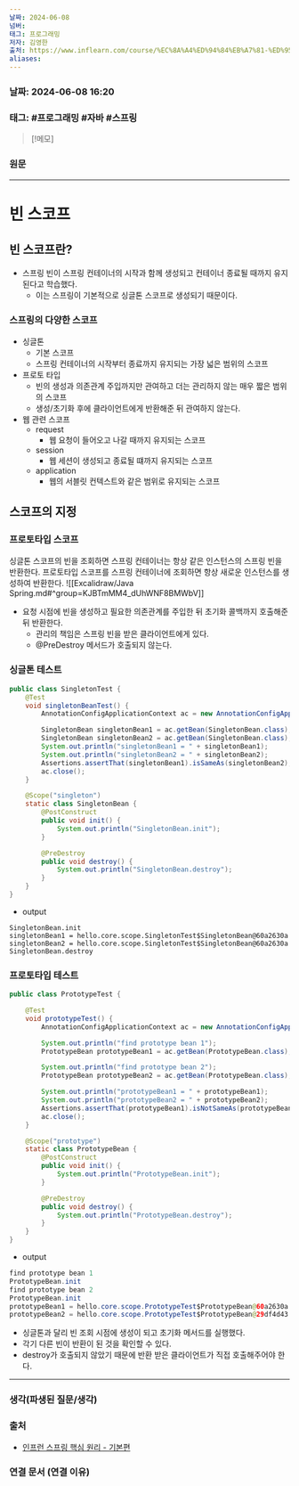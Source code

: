 ```yaml
---
날짜: 2024-06-08
넘버: 
태그: 프로그래밍
저자: 김영한
출처: https://www.inflearn.com/course/%EC%8A%A4%ED%94%84%EB%A7%81-%ED%95%B5%EC%8B%AC-%EC%9B%90%EB%A6%AC-%EA%B8%B0%EB%B3%B8%ED%8E%B8/dashboard
aliases:
---
```

### 날짜:  2024-06-08 16:20

### 태그: #프로그래밍 #자바 #스프링

>[!메모]
>

### 원문
---
# 빈 스코프
## 빈 스코프란?
- 스프링 빈이 스프링 컨테이너의 시작과 함께 생성되고 컨테이너 종료될 때까지 유지된다고 학습했다.
	- 이는 스프링이 기본적으로 싱글톤 스코프로 생성되기 때문이다.
### 스프링의 다양한 스코프
- 싱글톤
	- 기본 스코프
	- 스프링 컨테이너의 시작부터 종료까지 유지되는 가장 넓은 범위의 스코프
- 프로토 타입
	- 빈의 생성과 의존관계 주입까지만 관여하고 더는 관리하지 않는 매우 짧은 범위의 스코프
	- 생성/초기화 후에 클라이언트에게 반환해준 뒤 관여하지 않는다.
- 웹 관련 스코프
	- request
		- 웹 요청이 들어오고 나갈 때까지 유지되는 스코프
	- session
		- 웹 세션이 생성되고 종료될 떄까지 유지되는 스코프
	- application
		- 웹의 서블릿 컨텍스트와 같은 범위로 유지되는 스코프
## 스코프의 지정
### 프로토타입 스코프
싱글톤 스코프의 빈을 조회하면 스프링 컨테이너는 항상 같은 인스턴스의 스프링 빈을 반환한다.
프로토타입 스코프를 스프링 컨테이너에 조회하면 항상 새로운 인스턴스를 생성하여 반환한다.
![[Excalidraw/Java Spring.md#^group=KJBTmMM4_dUhWNF8BMWbV]]
- 요청 시점에 빈을 생성하고 필요한 의존관계를 주입한 뒤 초기화 콜백까지 호출해준 뒤 반환한다.
	- 관리의 책임은 스프링 빈을 받은 클라이언트에게 있다.
	- @PreDestroy 메서드가 호출되지 않는다.
### 싱글톤 테스트
```java
public class SingletonTest {
    @Test
    void singletonBeanTest() {
        AnnotationConfigApplicationContext ac = new AnnotationConfigApplicationContext(SingletonBean.class);

        SingletonBean singletonBean1 = ac.getBean(SingletonBean.class);
        SingletonBean singletonBean2 = ac.getBean(SingletonBean.class);
        System.out.println("singletonBean1 = " + singletonBean1);
        System.out.println("singletonBean2 = " + singletonBean2);
        Assertions.assertThat(singletonBean1).isSameAs(singletonBean2);
        ac.close();
    }

    @Scope("singleton")
    static class SingletonBean {
        @PostConstruct
        public void init() {
            System.out.println("SingletonBean.init");
        }

        @PreDestroy
        public void destroy() {
            System.out.println("SingletonBean.destroy");
        }
    }
}
```
- output
```console
SingletonBean.init
singletonBean1 = hello.core.scope.SingletonTest$SingletonBean@60a2630a
singletonBean2 = hello.core.scope.SingletonTest$SingletonBean@60a2630a
SingletonBean.destroy
```
### 프로토타입 테스트
```java
public class PrototypeTest {

    @Test
    void prototypeTest() {
        AnnotationConfigApplicationContext ac = new AnnotationConfigApplicationContext(PrototypeBean.class);

        System.out.println("find prototype bean 1");
        PrototypeBean prototypeBean1 = ac.getBean(PrototypeBean.class);

        System.out.println("find prototype bean 2");
        PrototypeBean prototypeBean2 = ac.getBean(PrototypeBean.class);

        System.out.println("prototypeBean1 = " + prototypeBean1);
        System.out.println("prototypeBean2 = " + prototypeBean2);
        Assertions.assertThat(prototypeBean1).isNotSameAs(prototypeBean2);
        ac.close();
    }

    @Scope("prototype")
    static class PrototypeBean {
        @PostConstruct
        public void init() {
            System.out.println("PrototypeBean.init");
        }

        @PreDestroy
        public void destroy() {
            System.out.println("PrototypeBean.destroy");
        }
    }
}
```
- output
```java
find prototype bean 1
PrototypeBean.init
find prototype bean 2
PrototypeBean.init
prototypeBean1 = hello.core.scope.PrototypeTest$PrototypeBean@60a2630a
prototypeBean2 = hello.core.scope.PrototypeTest$PrototypeBean@29df4d43
```
- 싱글톤과 달리 빈 조회 시점에 생성이 되고 초기화 메서드를 실행했다.
- 각기 다른 빈이 반환이 된 것을 확인할 수 있다.
- destroy가 호출되지 않았기 때문에 반환 받은 클라이언트가 직접 호출해주어야 한다.

---
### 생각(파생된 질문/생각)

### 출처
- [인프런 스프링 핵심 원리 - 기본편](https://www.inflearn.com/course/%EC%8A%A4%ED%94%84%EB%A7%81-%ED%95%B5%EC%8B%AC-%EC%9B%90%EB%A6%AC-%EA%B8%B0%EB%B3%B8%ED%8E%B8/dashboard)

### 연결 문서 (연결 이유)
